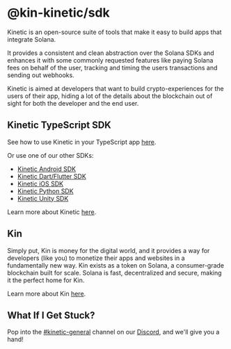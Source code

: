 # @kin-kinetic/sdk

Kinetic is an open-source suite of tools that make it easy to build apps that integrate Solana.

It provides a consistent and clean abstraction over the Solana SDKs and enhances it with some commonly requested features like paying Solana fees on behalf of the user, tracking and timing the users transactions and sending out webhooks.

Kinetic is aimed at developers that want to build crypto-experiences for the users of their app, hiding a lot of the details about the blockchain out of sight for both the developer and the end user.

## Kinetic TypeScript SDK

See how to use Kinetic in your TypeScript app [here](https://developer.kin.org/docs/developers/typescript).

Or use one of our other SDKs:

- [Kinetic Android SDK](https://developer.kin.org/docs/developers/android-kotlin)
- [Kinetic Dart/Flutter SDK](https://developer.kin.org/docs/developers/flutter-dart)
- [Kinetic iOS SDK](https://developer.kin.org/docs/developers/ios-swift)
- [Kinetic Python SDK](https://developer.kin.org/docs/developers/python)
- [Kinetic Unity SDK](https://developer.kin.org/docs/developers/unity)

Learn more about Kinetic [here](https://developer.kin.org/docs/kinetic).

## Kin

Simply put, Kin is money for the digital world, and it provides a way for developers (like you) to monetize their apps and websites in a fundamentally new way. Kin exists as a token on Solana, a consumer-grade blockchain built for scale. Solana is fast, decentralized and secure, making it the perfect home for Kin.

Learn more about Kin [here](https://www.kin.org/).

## What If I Get Stuck?

Pop into the [#kinetic-general](https://discord.com/channels/808859554997469244/973322547854733362) channel on our [Discord](https://kin.org/developerdiscord), and we'll give you a hand!
